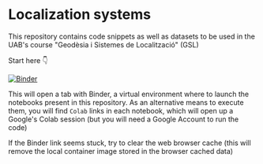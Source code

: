 # Localization systems

This repository contains code snippets as well as datasets to be used in the UAB's course "Geodèsia i Sistemes de Localització" (GSL)

Start here 👇

[![Binder](https://mybinder.org/badge_logo.svg)](https://mybinder.org/v2/gh/mgfernan/gsl_uab/HEAD)

This will open a tab with Binder, a virtual environment where to launch the notebooks present in this repository.
As an alternative means to execute them, you will find `Colab` links in each notebook, which will open up a 
Google's Colab session (but you will need a Google Account to run the code)

If the Binder link seems stuck, try to clear the web browser cache (this will remove the local container image stored in the 
browser cached data)
